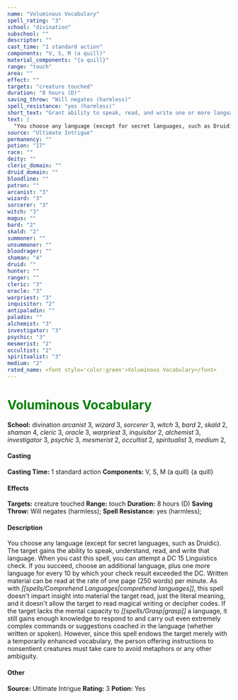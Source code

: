 ```yaml
---
name: "Voluminous Vocabulary"
spell_rating: "3"
school: "divination"
subschool: ""
descriptor: ""
cast_time: "1 standard action"
components: "V, S, M (a quill)"
material_components: "{a quill}"
range: "touch"
area: ""
effect: ""
targets: "creature touched"
duration: "8 hours (D)"
saving_throw: "Will negates (harmless)"
spell_resistance: "yes (harmless)"
short_text: "Grant ability to speak, read, and write one or more languages for 8 hours."
text: |
  "You choose any language (except for secret languages, such as Druidic). The target gains the ability to speak, understand, read, and write that language. When you cast this spell, you can attempt a DC 15 Linguistics check. If you succeed, choose an additional language, plus one more language for every 10 by which your check result exceeded the DC. Written material can be read at the rate of one page (250 words) per minute. As with _comprehend languages_, this spell doesn't impart insight into material the target read, just the literal meaning, and it doesn't allow the target to read magical writing or decipher codes. If the target lacks the mental capacity to grasp a language, it still gains enough knowledge to respond to and carry out even extremely complex commands or suggestions coached in the language (whether written or spoken). However, since this spell endows the target merely with a temporarily enhanced vocabulary, the person offering instructions to nonsentient creatures must take care to avoid metaphors or any other ambiguity."
source: "Ultimate Intrigue"
permanency: ""
potion: "17"
race: ""
deity: ""
cleric_domain: ""
druid_domain: ""
bloodline: ""
patron: ""
arcanist: "3"
wizard: "3"
sorcerer: "3"
witch: "3"
magus: ""
bard: "2"
skald: "2"
summoner: ""
unsummoner: ""
bloodrager: ""
shaman: "4"
druid: ""
hunter: ""
ranger: ""
cleric: "3"
oracle: "3"
warpriest: "3"
inquisitor: "2"
antipaladin: ""
paladin: ""
alchemist: "3"
investigator: "3"
psychic: "3"
mesmerist: "2"
occultist: "2"
spiritualist: "3"
medium: "2"
rated_name: <font style='color:green'>Voluminous Vocabulary</font>
---
```


# <font style='color:green'>Voluminous Vocabulary</font> 
**School:** divination 
_arcanist_ 3, _wizard_ 3, _sorcerer_ 3, _witch_ 3, _bard_ 2, _skald_ 2, _shaman_ 4, _cleric_ 3, _oracle_ 3, _warpriest_ 3, _inquisitor_ 2, _alchemist_ 3, _investigator_ 3, _psychic_ 3, _mesmerist_ 2, _occultist_ 2, _spiritualist_ 3, _medium_ 2, 
#### Casting
**Casting Time:** 1 standard action
 **Components:** V, S, M (a quill) {a quill}
 #### Effects
**Targets:** creature touched
**Range:** touch
**Duration:** 8 hours (D)
**Saving Throw:** Will negates (harmless); **Spell Resistance:** yes (harmless); 
 #### Description
You choose any language (except for secret languages, such as Druidic). The target gains the ability to speak, understand, read, and write that language. When you cast this spell, you can attempt a DC 15 Linguistics check. If you succeed, choose an additional language, plus one more language for every 10 by which your check result exceeded the DC. Written material can be read at the rate of one page (250 words) per minute. As with _[[spells/Comprehend Languages|comprehend languages]]_, this spell doesn't impart insight into material the target read, just the literal meaning, and it doesn't allow the target to read magical writing or decipher codes. If the target lacks the mental capacity to _[[spells/Grasp|grasp]]_ a language, it still gains enough knowledge to respond to and carry out even extremely complex commands or suggestions coached in the language (whether written or spoken). However, since this spell endows the target merely with a temporarily enhanced vocabulary, the person offering instructions to nonsentient creatures must take care to avoid metaphors or any other ambiguity.

 #### Other
**Source:** Ultimate Intrigue
**Rating:** 3
**Potion:** Yes
